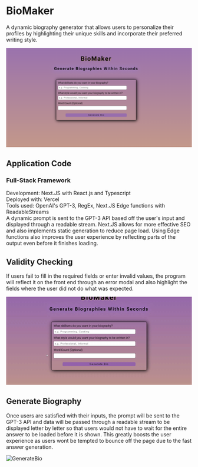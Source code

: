 # BioMaker
A dynamic biography generator that allows users to personalize their profiles by highlighting their unique skills and incorporate their preferred writing style.

![BioMaker](/assets/biomaker.PNG)

## Application Code
### Full-Stack Framework
Development: Next.JS with React.js and Typescript  
Deployed with: Vercel  
Tools used: OpenAI's GPT-3, RegEx, Next.JS Edge functions with ReadableStreams  
A dynamic prompt is sent to the GPT-3 API based off the user's input and displayed through a readable stream. Next.JS allows for more effective SEO and also implements static generation to reduce page load. Using Edge functions also improves the user experience by reflecting parts of the output even before it finishes loading.


## Validity Checking
If users fail to fill in the required fields or enter invalid values, the program will reflect it on the front end through an error modal and also highlight the fields where the user did not do what was expected.

![Validity](/assets/validity.gif)

## Generate Biography
Once users are satisfied with their inputs, the prompt will be sent to the GPT-3 API and data will be passed through a readable stream to be displayed letter by letter so that users would not have to wait for the entire answer to be loaded before it is shown. This greatly boosts the user experience as users wont be tempted to bounce off the page due to the fast answer generation.

![GenerateBio](/assets/generatebio.gif)
